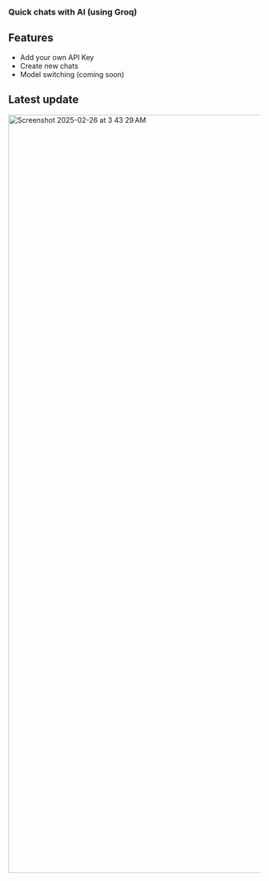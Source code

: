 ### Quick chats with AI (using Groq)

## Features
- Add your own API Key
- Create new chats
- Model switching (coming soon)

## Latest update
<img width="1512" alt="Screenshot 2025-02-26 at 3 43 29 AM" src="https://github.com/user-attachments/assets/020f5a8d-fef7-48d4-90d2-c2c5d3cab89d" />
